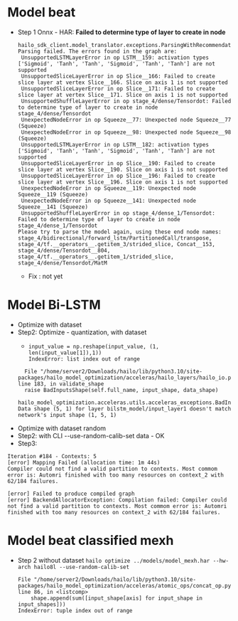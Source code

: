 # Model beat
+ Step 1 Onnx - HAR: **Failed to determine type of layer to create in node**
    ```
    hailo_sdk_client.model_translator.exceptions.ParsingWithRecommendationException: Parsing failed. The errors found in the graph are:
     UnsupportedLSTMLayerError in op LSTM__159: activation types ['Sigmoid', 'Tanh', 'Tanh', 'Sigmoid', 'Tanh', 'Tanh'] are not supported
     UnsupportedSliceLayerError in op Slice__166: Failed to create slice layer at vertex Slice__166. Slice on axis 1 is not supported
     UnsupportedSliceLayerError in op Slice__171: Failed to create slice layer at vertex Slice__171. Slice on axis 1 is not supported
     UnsupportedShuffleLayerError in op stage_4/dense/Tensordot: Failed to determine type of layer to create in node stage_4/dense/Tensordot
     UnexpectedNodeError in op Squeeze__77: Unexpected node Squeeze__77 (Squeeze)
     UnexpectedNodeError in op Squeeze__98: Unexpected node Squeeze__98 (Squeeze)
     UnsupportedLSTMLayerError in op LSTM__182: activation types ['Sigmoid', 'Tanh', 'Tanh', 'Sigmoid', 'Tanh', 'Tanh'] are not supported
     UnsupportedSliceLayerError in op Slice__190: Failed to create slice layer at vertex Slice__190. Slice on axis 1 is not supported
     UnsupportedSliceLayerError in op Slice__196: Failed to create slice layer at vertex Slice__196. Slice on axis 1 is not supported
     UnexpectedNodeError in op Squeeze__119: Unexpected node Squeeze__119 (Squeeze)
     UnexpectedNodeError in op Squeeze__141: Unexpected node Squeeze__141 (Squeeze)
     UnsupportedShuffleLayerError in op stage_4/dense_1/Tensordot: Failed to determine type of layer to create in node stage_4/dense_1/Tensordot
    Please try to parse the model again, using these end node names: stage_4/bidirectional/forward_lstm/PartitionedCall/transpose, stage_4/tf.__operators__.getitem_3/strided_slice, Concat__153, stage_4/dense/Tensordot__804, stage_4/tf.__operators__.getitem_1/strided_slice, stage_4/dense/Tensordot/MatM
    ```
    + Fix : not yet

# Model Bi-LSTM
+  Optimize with dataset
  + Step2:  Optimize - quantization, with dataset 
    +     input_value = np.reshape(input_value, (1, len(input_value[1]),1))
          IndexError: list index out of range
    ```
      File "/home/server2/Downloads/hailo/lib/python3.10/site-packages/hailo_model_optimization/acceleras/hailo_layers/hailo_io.py", line 183, in validate_shape
      raise BadInputsShape(self.full_name, input_shape, data_shape)
      hailo_model_optimization.acceleras.utils.acceleras_exceptions.BadInputsShape: Data shape (5, 1) for layer bilstm_model/input_layer1 doesn't match network's input shape (1, 5, 1)
    ```
+  Optimize with dataset random
  + Step2: with CLI --use-random-calib-set data - OK 
  + Step3:

  ```
  Iteration #184 - Contexts: 5 
  [error] Mapping Failed (allocation time: 1m 44s)
  Compiler could not find a valid partition to contexts. Most commom error is: Automri finished with too many resources on context_2 with 62/184 failures.
  
  [error] Failed to produce compiled graph
  [error] BackendAllocatorException: Compilation failed: Compiler could not find a valid partition to contexts. Most commom error is: Automri finished with too many resources on context_2 with 62/184 failures.

  ```

# Model beat classified mexh
+ Step 2 without dataset `hailo optimize ../models/model_mexh.har --hw-arch hailo8l --use-random-calib-set`
    ```    
    File "/home/server2/Downloads/hailo/lib/python3.10/site-packages/hailo_model_optimization/acceleras/atomic_ops/concat_op.py", line 86, in <listcomp>
        shape.append(sum([input_shape[axis] for input_shape in input_shapes]))
    IndexError: tuple index out of range
   ```
